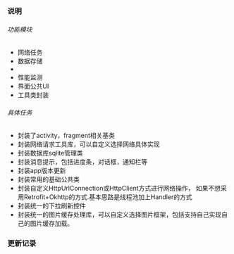### 说明

###### 功能模块

- 网络任务
- 数据存储
- 
- 性能监测
- 界面公共UI
- 工具类封装

###### 具体任务

- 封装了activity，fragment相关基类
- 封装网络请求工具库，可以自定义选择网络具体实现
- 封装数据库sqlite管理类
- 封装消息提示，包括进度条，对话框，通知栏等
- 封装app版本更新
- 封装常用的基础公共类
- 封装自定义HttpUrlConnection或HttpClient方式进行网络操作，
  如果不想采用Retrofit+Okhttp的方式.基本思路是线程池加上Handler的方式
- 封装统一的下拉刷新控件
- 封装统一的图片缓存处理库，可以自定义选择图片框架，包括支持自己实现自己的图片缓存加载。


### 更新记录


  
